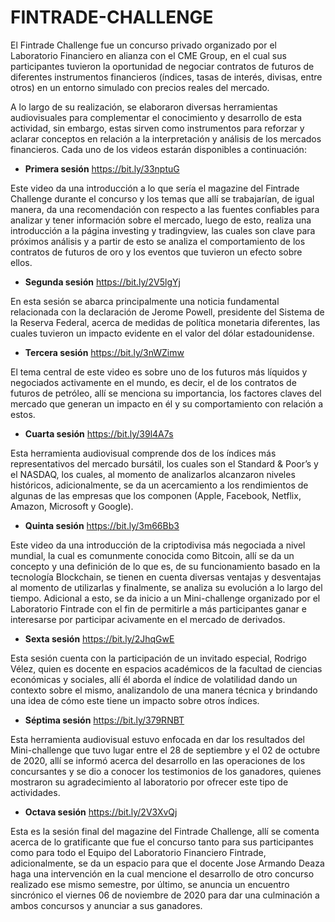 # FINTRADE-CHALLENGE

El Fintrade Challenge fue un concurso privado organizado por el Laboratorio Financiero en alianza con el CME Group, en el cual sus participantes tuvieron la oportunidad de negociar contratos de futuros de diferentes instrumentos financieros (índices, tasas de interés, divisas, entre otros) en un entorno simulado con precios reales del mercado.

A lo largo de su realización, se elaboraron diversas herramientas audiovisuales para complementar el conocimiento y desarrollo de esta actividad, sin embargo, estas sirven como instrumentos para reforzar y aclarar conceptos en relación a la interpretación y análisis de los mercados financieros. Cada uno de los videos estarán disponibles a continuación:

- **Primera sesión** https://bit.ly/33nptuG

Este video da una introducción a lo que sería el magazine del Fintrade Challenge durante el concurso y los temas que allí se trabajarían, de igual manera, da una recomendación con respecto a las fuentes confiables para analizar y tener información sobre el mercado, luego de esto, realiza una introducción a la página investing y tradingview, las cuales son clave para próximos análisis y a partir de esto se analiza el comportamiento de los contratos de futuros de oro y los eventos que tuvieron un efecto sobre ellos.

- **Segunda sesión** https://bit.ly/2V5lgYj

En esta sesión se abarca principalmente una noticia fundamental relacionada con la declaración de Jerome Powell, presidente del Sistema de la Reserva Federal, acerca de medidas de política monetaria diferentes, las cuales tuvieron un impacto evidente en el valor del dólar estadounidense.

- **Tercera sesión** https://bit.ly/3nWZimw

El tema central de este video es sobre uno de los futuros más líquidos y negociados activamente en el mundo, es decir, el de los contratos de futuros de petróleo, allí se menciona su importancia, los factores claves del mercado que generan un impacto en él y su comportamiento con relación a estos.

- **Cuarta sesión** https://bit.ly/39l4A7s

Esta herramienta audiovisual comprende dos de los índices más representativos del mercado bursátil, los cuales son el Standard & Poor’s y el NASDAQ, los cuales, al momento de analizarlos alcanzaron niveles históricos, adicionalmente, se da un acercamiento a los rendimientos de algunas de las empresas que los componen (Apple, Facebook, Netflix, Amazon, Microsoft y Google).

- **Quinta sesión** https://bit.ly/3m66Bb3

Este video da una introducción de la criptodivisa más negociada a nivel mundial, la cual es comunmente conocida como Bitcoin, allí se da un concepto y una definición de lo que es, de su funcionamiento basado en la tecnología Blockchain, se tienen en cuenta diversas ventajas y desventajas al momento de utilizarlas y finalmente, se analiza su evolución a lo largo del tiempo. Adicional a esto, se da inicio a un Mini-challenge organizado por el Laboratorio Fintrade con el fin de permitirle a más participantes ganar e interesarse por participar acivamente en el mercado de derivados.

- **Sexta sesión** https://bit.ly/2JhqGwE

Esta sesión cuenta con la participación de un invitado especial, Rodrigo Vélez, quien es docente en espacios académicos de la facultad de ciencias económicas y sociales, allí él aborda el índice de volatilidad dando un contexto sobre el mismo, analizandolo de una manera técnica y brindando una idea de cómo este tiene un impacto sobre otros índices.

- **Séptima sesión** https://bit.ly/379RNBT

Esta herramienta audiovisual estuvo enfocada en dar los resultados del Mini-challenge que tuvo lugar entre el 28 de septiembre y el 02 de octubre de 2020, allí se informó acerca del desarrollo en las operaciones de los concursantes y se dio a conocer los testimonios de los ganadores, quienes mostraron su agradecimiento al laboratorio por ofrecer este tipo de actividades.

- **Octava sesión** https://bit.ly/2V3XvQj

Esta es la sesión final del magazine del Fintrade Challenge, allí se comenta acerca de lo gratificante que fue el concurso tanto para sus participantes como para todo el Equipo del Laboratorio Financiero Fintrade, adicionalmente, se da un espacio para que el docente Jose Armando Deaza haga una intervención en la cual mencione el desarrollo de otro concurso realizado ese mismo semestre, por último, se anuncia un encuentro sincrónico el viernes 06 de noviembre de 2020 para dar una culminación a ambos concursos y anunciar a sus ganadores.

